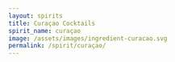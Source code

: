 ```yaml
---
layout: spirits
title: Curaçao Cocktails
spirit_name: curaçao
image: /assets/images/ingredient-curacao.svg
permalink: /spirit/curaçao/
---
```

